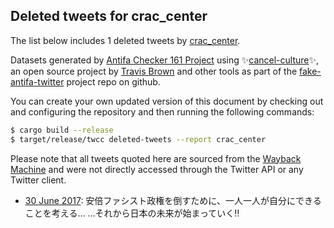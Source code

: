 ## Deleted tweets for crac_center

The list below includes 1 deleted tweets by
[crac_center](https://twitter.com/crac_center).



Datasets generated by [Antifa Checker 161 Project](https://twitter.com/antifacheck161) using ✨[cancel-culture](https://github.com/travisbrown/cancel-culture)✨, an open source project by 
[Travis Brown](https://twitter.com/travisbrown) and other tools as part of the 
[fake-antifa-twitter](https://github.com/antifacheck161/fake-antifa-twitter) project repo on github.

You can create your own updated version of this document by checking out and configuring the
repository and then running the following commands:

```bash
$ cargo build --release
$ target/release/twcc deleted-tweets --report crac_center
```

Please note that all tweets quoted here are sourced from the
[Wayback Machine](https://web.archive.org) and were not directly accessed through the Twitter API or
any Twitter client.

* [30 June 2017](https://web.archive.org/web/20200602081504/https://twitter.com/crac_center/status/880825163196923904): 安倍ファシスト政権を倒すために、一人一人が自分にできることを考える… …それから日本の未来が始まっていく‼ <!--880825163196923904-->
